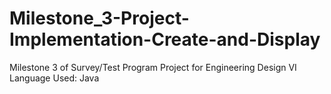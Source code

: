 # Milestone_3-Project-Implementation-Create-and-Display
Milestone 3 of Survey/Test Program Project for Engineering Design VI
Language Used: Java
